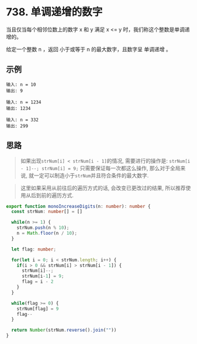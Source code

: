 # 738. 单调递增的数字 

当且仅当每个相邻位数上的数字 x 和 y 满足 x <= y 时，我们称这个整数是单调递增的。

给定一个整数 n ，返回 小于或等于 n 的最大数字，且数字呈 单调递增 。

## 示例

```
输入: n = 10
输出: 9
```

```
输入: n = 1234
输出: 1234
```

```
输入: n = 332
输出: 299
```

## 思路

 > 如果出现`strNum[i] < strNum[i - 1]`的情况, 需要进行的操作是: `strNum[i - 1]--; strNum[i] = 9;` 只需要保证每一次都这么操作, 那么对于全局来说, 就一定可以制造小于`strNum`并且符合条件的最大数字. 

> 这里如果采用从前往后的遍历方式的话, 会改变已更改过的结果, 所以推荐使用从后到前的遍历方式. 

```typescript 
export function monoIncreaseDigits(n: number): number {
  const strNum: number[] = []

  while(n >= 1) {
    strNum.push(n % 10);
    n = Math.floor(n / 10);
  }

  let flag: number;

  for(let i = 0; i < strNum.length; i++) {
    if(i > 0 && strNum[i] > strNum[i - 1]) {
      strNum[i]--;
      strNum[i-1] = 9;
      flag = i - 2
    }
  }

  while(flag >= 0) {
    strNum[flag] = 9
    flag--
  }

  return Number(strNum.reverse().join(""))
}
```


